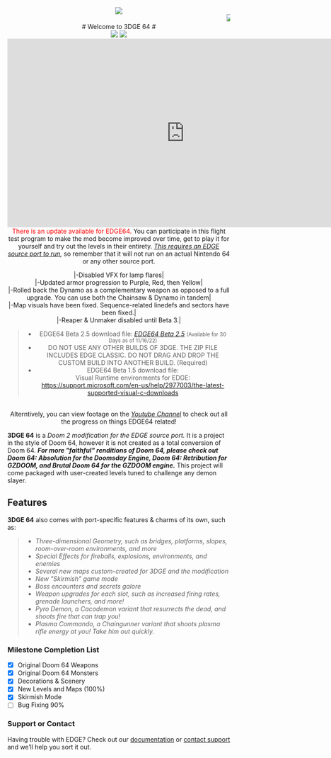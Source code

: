 <center><img src="https://imgur.com/aIOJGKP.png"></center>  
<marquee><img src="https://user-images.githubusercontent.com/33589559/200206357-6b91cb6b-85c5-4a5c-b802-9a73a6d4e275.jpg">
<img src="https://user-images.githubusercontent.com/33589559/200206365-79474dbe-3cfa-4c6f-b718-5566598aa89f.jpg">
<img src="https://user-images.githubusercontent.com/33589559/200206376-e6603597-efd7-474d-8212-fab2179cc26e.jpg">
<img src="https://user-images.githubusercontent.com/33589559/200206391-77b4e562-afba-445b-8101-cb1745bc3f45.jpg">
<img src="https://user-images.githubusercontent.com/33589559/200206400-75eeed40-90cd-4f88-85b0-308b2b75c703.jpg">
<img src="https://user-images.githubusercontent.com/33589559/200206406-7cf0e6b8-41fc-4b72-93c7-591c66b6db96.jpg">
<img src="https://user-images.githubusercontent.com/33589559/200206419-ae55cb43-9a69-4080-8e02-1a3f32a34314.jpg">
<img src="https://user-images.githubusercontent.com/33589559/200206434-290fae3a-38b7-4ccc-9ae9-33416f20e94f.jpg">
<img src="https://user-images.githubusercontent.com/33589559/200206478-fa912bee-293c-4719-a305-3d29dd87b7f6.jpg"></marquee>

<center> # Welcome to 3DGE 64 # </center>
<center><img src="http://i.imgur.com/FThCp1a.gif">
  <img src="https://user-images.githubusercontent.com/33589559/202177051-7ec71121-8438-4f3e-8ac7-6a09815020af.png"><br>

  <iframe width="800" height="426" src="https://www.youtube.com/embed/R2t3vex1N9E" title="New EDGE64 Titlescreen" frameborder="0" allow="accelerometer; autoplay; clipboard-write; encrypted-media; gyroscope; picture-in-picture" allowfullscreen></iframe><br>
  <font color="red">There is an update available for EDGE64.</font> You can participate in this flight test program to make the mod become improved over time, get to play it for yourself and try out the levels in their entirety. <i><u>This requires an EDGE source port to run</u>,</i> so remember that it will not run on an actual Nintendo 64 or any other source port.<br>
  
   |-Disabled VFX for lamp flares|<br>
   |-Updated armor progression to Purple, Red, then Yellow|<br>
   |-Rolled back the Dynamo as a complementary weapon as opposed to a full upgrade. You can use both the Chainsaw & Dynamo in tandem|<br>
   |-Map visuals have been fixed. Sequence-related linedefs and sectors have been fixed.|<br>
   |-Reaper & Unmaker disabled until Beta 3.|<br>
  
  >- EDGE64 Beta 2.5 download file: <a href="https://ufile.io/fko9rmrc"><i>EDGE64 Beta 2.5</i></a> <small>(Available for 30 Days as of 11/16/22)</small> <br>
  >- DO NOT USE ANY OTHER BUILDS OF 3DGE. THE ZIP FILE INCLUDES EDGE CLASSIC. DO NOT DRAG AND DROP THE CUSTOM BUILD INTO ANOTHER BUILD. (Required)<br>
  >- EDGE64 Beta 1.5 download file:<br>
  Visual Runtime environments for EDGE: https://support.microsoft.com/en-us/help/2977003/the-latest-supported-visual-c-downloads<Br>
 <br>
  Alterntively, you can view footage on the <a href="https://www.youtube.com/channel/UCBA3RA50y8PV0hqBJL9CR-w/videos"><i>Youtube Channel</i></a> to check out all the progress on things EDGE64 related!<br></center>
  
**3DGE 64** is a _Doom 2 modification for the EDGE source port._ It is a project in the style of Doom 64, however it is not created as a total conversion of Doom 64. _**For more "faithful" renditions of Doom 64, please check out Doom 64: Absolution for the Doomsday Engine, Doom 64: Retribution for GZDOOM, and Brutal Doom 64 for the GZDOOM engine.**_ This project will come packaged with user-created levels tuned to challenge any demon slayer. 
## Features

**3DGE 64** also comes with port-specific features & charms of its own, such as: 

>- _Three-dimensional Geometry, such as bridges, platforms, slopes, room-over-room environments, and more_
>- _Special Effects for fireballs, explosions, environments, and enemies_
>- _Several new maps custom-created for 3DGE and the modification_
>- _New "Skirmish" game mode_
>- _Boss encounters and secrets galore_
>- _Weapon upgrades for each slot, such as increased firing rates, grenade launchers, and more!_
>- _Pyro Demon, a Cacodemon variant that resurrects the dead, and shoots fire that can trap you!_
>- _Plasma Commando, a Chaingunner variant that shoots plasma rifle energy at you! Take him out quickly._

### Milestone Completion List ###
- [x] Original Doom 64 Weapons
- [x] Original Doom 64 Monsters
- [x] Decorations & Scenery
- [x] New Levels and Maps (100%)
- [x] Skirmish Mode
- [ ] Bug Fixing 90%

### Support or Contact

Having trouble with EDGE? Check out our [documentation](http://3dfxdev.net/edgewiki/index.php/Main_Page) or [contact support](https://github.com/contact) and we’ll help you sort it out.
